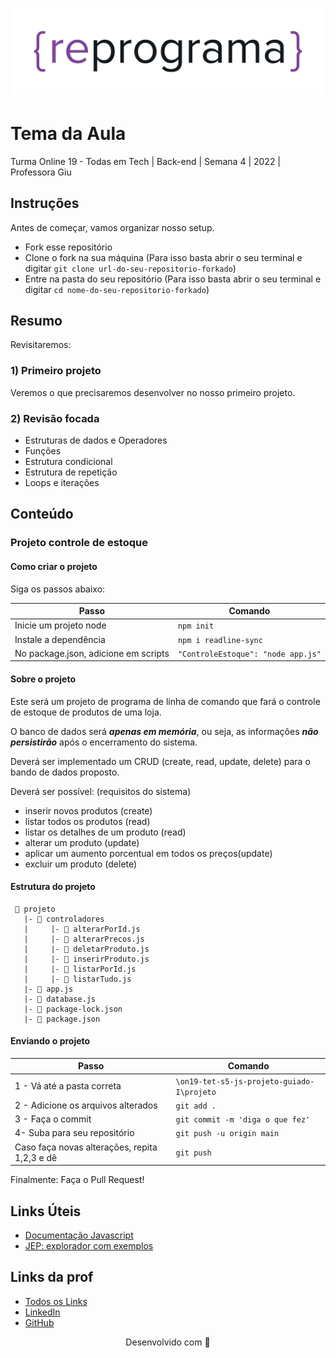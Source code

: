 <h1 align="center">
  <img src="assets/reprograma-fundos-claros.png" alt="logo reprograma" width="500">
</h1>

# Tema da Aula

Turma Online 19 - Todas em Tech  | Back-end | Semana 4 | 2022 | Professora Giu

## Instruções

Antes de começar, vamos organizar nosso setup.

* Fork esse repositório
* Clone o fork na sua máquina (Para isso basta abrir o seu terminal e digitar `git clone url-do-seu-repositorio-forkado`)
* Entre na pasta do seu repositório (Para isso basta abrir o seu terminal e digitar `cd nome-do-seu-repositorio-forkado`)

## Resumo

Revisitaremos:

### 1) Primeiro projeto

Veremos o que precisaremos desenvolver no nosso primeiro projeto.

### 2) Revisão focada

* Estruturas de dados e Operadores
* Funções
* Estrutura condicional
* Estrutura de repetição
* Loops e iterações

## Conteúdo

### Projeto controle de estoque

#### Como criar o projeto

Siga os passos abaixo:

| Passo | Comando |
| - | - |
| Inicie um projeto node | `npm init` |
| Instale a dependência | `npm i readline-sync` |
| No package.json, adicione em scripts   | `"ControleEstoque": "node app.js"` |

#### Sobre o projeto

Este será um projeto de programa de linha de comando que
fará o controle de estoque de produtos de uma loja.

O banco de dados será ***apenas em memória***, ou seja, as informações ***não persistirão*** após o encerramento do sistema.

Deverá ser implementado um CRUD (create, read, update, delete) para o bando de dados proposto.

Deverá ser possível: (requisitos do sistema)

* inserir novos produtos (create)
* listar todos os produtos (read)
* listar os detalhes de um produto (read)
* alterar um produto (update)
* aplicar um aumento porcentual em todos os preços(update)
* excluir um produto (delete)

#### Estrutura do projeto

```
 📁 projeto
   |- 📁 controladores
   |     |- 📄 alterarPorId.js
   |     |- 📄 alterarPrecos.js
   |     |- 📄 deletarProduto.js
   |     |- 📄 inserirProduto.js
   |     |- 📄 listarPorId.js
   |     |- 📄 listarTudo.js
   |- 📄 app.js
   |- 📄 database.js
   |- 📄 package-lock.json
   |- 📄 package.json
```

#### Enviando o projeto

| Passo | Comando |
| - | - |
| 1 - Vá até a pasta correta | `\on19-tet-s5-js-projeto-guiado-I\projeto` |
| 2 - Adicione os arquivos alterados   | `git add .` |
| 3 - Faça o commit  | `git commit -m 'diga o que fez'` |
| 4- Suba para seu repositório   | `git push -u origin main` |
| Caso faça novas alterações, repita 1,2,3 e dê  | `git push` |

Finalmente: Faça o Pull Request!

## Links Úteis

* [Documentação Javascript](https://developer.mozilla.org/pt-BR/docs/Web/JavaScript)
* [JEP: explorador com exemplos](https://jep.vercel.app/)

## Links da prof

* [Todos os Links](https://giuzambot.bio.link/)
* [LinkedIn](https://www.linkedin.com/in/giuzambot/)
* [GitHub](https://github.com/giuzambot)

<center>

Desenvolvido com :purple_heart:

</center>
